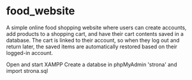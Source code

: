 # food_website
A simple online food shopping website where users can create accounts, add products to a shopping cart, and have their cart contents saved in a database. The cart is linked to their account, so when they log out and return later, the saved items are automatically restored based on their logged-in account. 

Open and start XAMPP 
Create a databse in phpMyAdmin 'strona' and import strona.sql
